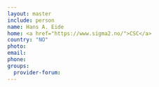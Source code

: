 ```yaml
---
layout: master
include: person
name: Hans A. Eide
home: <a href="https://www.sigma2.no/">CSC</a>
country: "NO"
photo:
email:
phone:
groups:
  provider-forum:
---
```

